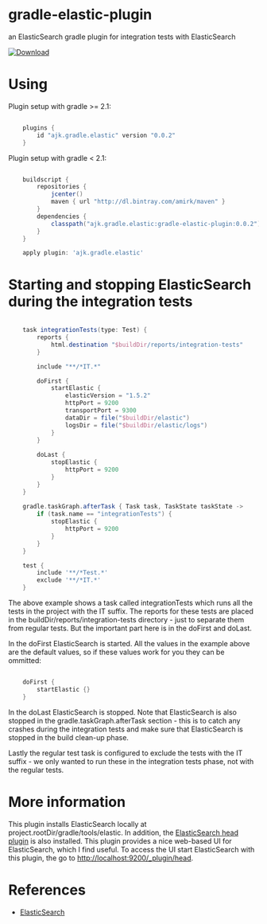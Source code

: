 # gradle-elastic-plugin
an ElasticSearch gradle plugin for integration tests with ElasticSearch

[ ![Download](https://api.bintray.com/packages/amirk/maven/gradle-elastic-plugin/images/download.svg) ](https://bintray.com/amirk/maven/gradle-elastic-plugin/_latestVersion)

# Using

Plugin setup with gradle >= 2.1:

```gradle

    plugins {
        id "ajk.gradle.elastic" version "0.0.2"
    }
```

Plugin setup with gradle < 2.1:

```gradle

    buildscript {
        repositories {
            jcenter()
            maven { url "http://dl.bintray.com/amirk/maven" }
        }
        dependencies {
            classpath("ajk.gradle.elastic:gradle-elastic-plugin:0.0.2")
        }
    }

    apply plugin: 'ajk.gradle.elastic'
```

# Starting and stopping ElasticSearch during the integration tests

```gradle

    task integrationTests(type: Test) {
        reports {
            html.destination "$buildDir/reports/integration-tests"
        }

        include "**/*IT.*"

        doFirst {
            startElastic {
				elasticVersion = "1.5.2"
                httpPort = 9200
				transportPort = 9300
				dataDir = file("$buildDir/elastic")
				logsDir = file("$buildDir/elastic/logs")
            }
        }
    
        doLast {
            stopElastic {
                httpPort = 9200
            }
        }
    }
    
    gradle.taskGraph.afterTask { Task task, TaskState taskState ->
        if (task.name == "integrationTests") {
            stopElastic {
                httpPort = 9200
            }
        }
    }

    test {
        include '**/*Test.*'
        exclude '**/*IT.*'
    }
```

The above example shows a task called integrationTests which runs all the tests in the project with the IT suffix. The
reports for these tests are placed in the buildDir/reports/integration-tests directory - just to separate them from
regular tests. But the important part here is in the doFirst and doLast. 

In the doFirst ElasticSearch is started. All the values in the example above are the default values, so if these values
work for you they can be ommitted:

```gradle

    doFirst {
        startElastic {}
    }
```

In the doLast ElasticSearch is stopped. Note that ElasticSearch is also stopped in the gradle.taskGraph.afterTask 
section - this is to catch any crashes during the integration tests and make sure that ElasticSearch is stopped in the 
build clean-up phase.

Lastly the regular test task is configured to exclude the tests with the IT suffix - we only wanted to run these in the
integration tests phase, not with the regular tests.

# More information

This plugin installs ElasticSearch locally at project.rootDir/gradle/tools/elastic. In addition, the [ElasticSearch 
head plugin](https://github.com/mobz/elasticsearch-head) is also installed. This plugin provides a nice web-based UI for
ElasticSearch, which I find useful. To access the UI start ElasticSearch with this plugin, the go to 
[http://localhost:9200/_plugin/head](http://localhost:9200/_plugin/head).

# References

- [ElasticSearch](https://www.elastic.co/products/elasticsearch)

